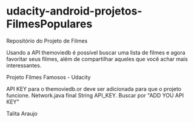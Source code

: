 # udacity-android-projetos-FilmesPopulares
Repositório do Projeto de Filmes

Usando a API themoviedb é possível buscar uma lista de filmes e agora favoritar seus filmes, além de compartilhar aqueles que você achar mais interessantes.


Projeto Filmes Famosos - Udacity

API KEY para o themoviedb.or deve ser adicionada para que o projeto funcione.
Network.java final String API_KEY. Buscar por "ADD YOU API KEY"


Talita Araujo
